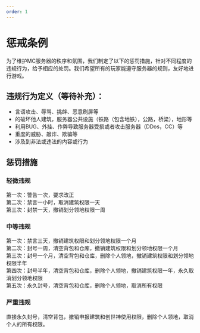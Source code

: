 ```yaml
---
order: 1
---
```


# 惩戒条例

为了维护MC服务器的秩序和氛围，我们制定了以下的惩罚措施，针对不同程度的违规行为，给予相应的处罚。我们希望所有的玩家能遵守服务器的规则，友好地进行游戏。

## 违规行为定义（等待补充）：
- 言语攻击、辱骂、挑衅、恶意刷屏等
- 的破坏他人建筑，服务器公共设施（铁路（包含地铁），公路，桥梁），地形等
- 利用BUG、外挂、作弊导致服务器受损或者攻击服务器（DDos，CC）等
- 重度的威胁、敲诈、欺骗等
- 涉及到非法或违法的内容或行为

## 惩罚措施

### 轻微违规

第一次：警告一次，要求改正  
第二次：禁言一小时，取消建筑权限一天  
第三次：封禁一天，撤销划分领地权限一周  

### 中等违规
第一次：禁言三天，撤销建筑权限和划分领地权限一个月  
第二次：封号一周，清空背包和仓库，撤销建筑权限和划分领地权限一个月  
第三次：封号一个月，清空背包和仓库，删除个人领地，撤销建筑权限和划分领地权限半年  
第四次：封号半年，清空背包和仓库，删除个人领地，撤销建筑权限一年，永久取消划分领地权限  
第五次：永久封号，清空背包和仓库，删除个人领地，取消所有权限  

### 严重违规
直接永久封号，清空背包，撤销申报建筑和创世神使用权限，删除个人领地，取消个人的所有权限。  

